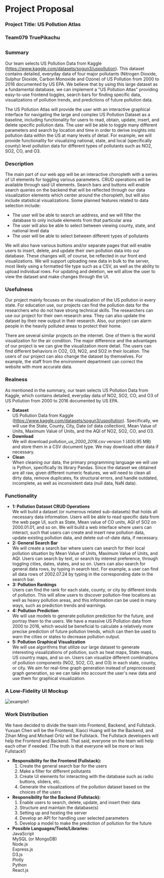# Project Proposal
### Project Title: US Pollution Atlas
### Team079 TruePikachu
##
### Summary
Our team selects US Pollution Data from Kaggle (https://www.kaggle.com/datasets/sogun3/uspollution). This dataset contains detailed, everyday data of four major pollutants (Nitrogen Dioxide, Sulphur Dioxide, Carbon Monoxide and Ozone) of US Pollution from 2000 to 2016 documented by US EPA. We believe that by using this large dataset as a fundamental database, we can implement a "US Pollution Atlas" providing easy-to-use frontend toggles, search bars for finding specific data, visualizations of pollution trends, and predictions of future pollution data.

The US Pollution Atlas will provide the user with an interactive graphical interface for navigating the large and complex US Pollution Dataset as a baseline, including functionality for users to read, obtain, update, insert, and delete specific pollution data. The user will be able to toggle many different parameters and search by location and time in order to derive insights into pollution data within the US at many levels of detail. For example, we will provide functionality for visualizing national, state, and local (specifically county) level pollution data for different types of pollutants such as NO2, SO2, CO, and O3.

### Description
The main part of our web app will be an interactive choropleth with a series of UI elements for toggling various parameters. CRUD operations will be available through said UI elements. Search bars and buttons will enable search queries on the backend that will be reflected through our data visualization elements which center around the choropleth, but will also include statistical visualizations. Some planned features related to data selection include:
- The user will be able to search an address, and we will filter the database to only include elements from that particular area
- The user will also be able to select between viewing county, state, and national level data
- The user will be able to select between different types of pollutants

We will also have various buttons and/or separate pages that will enable users to insert, delete, and update their own pollution data into our database. These changes will, of course, be reflected in our front end visualizations. We will support uploading new data in bulk to the server, most likely using a formatted file type such as a CSV, as well as the ability to upload individual rows. For updating and deletion, we will allow the user to view the dataset and make changes through the UI.


### Usefulness
Our project mainly focuses on the visualization of the US pollution in every state. For education use, our projects can find the pollution data for the researchers who do not have strong technical skills. The researchers can use our project for their own research area. They can also update the dataset by their new output in their research. Also, our project can alarm people in the heavily polluted areas to protect their home. 

There are several similar projects on the internet. One of them is the world visualization for the air condition. The major difference and the advantages of our project is we can give the visualization more detail. The users can find different behaviors in CO2, O3, NO2, and SO2 in their location. The users of our project can also change the dataset by themselves. For example, the staff from the environment department can correct the website with more accurate data.

### Realness
As mentioned in the summary, our team selects US Pollution Data from Kaggle, which contains detailed, everyday data of NO2, SO2, CO, and O3 of US Pollution from 2000 to 2016 documented by US EPA.
 - __Dataset__  
US Pollution Data from Kaggle (https://www.kaggle.com/datasets/sogun3/uspollution). Specifically, we will use the State, County, City, Date (of data collection), Mean Value of Units, Maximum Value of Units, and the AQI of NO2, SO2, CO, and O3.
 - __Download__  
We will download *pollution_us_2000_2016.csv* version 1 (400.95 MB) and store them in a CSV document type. We may download other data if necessary. 
 - __Clean__  
When cleaning our data, the primary programming language we will use is Python, specifically its library Pandas. Since the dataset we obtained are all raw, given different numeric features, we will need to clean all dirty data, remove duplicates, fix structural errors, and handle outdated, incomplete, as well as inconsistent data (null data, NaN data). 

### Functionality 
 - __1: Pollution Dataset CRUD Operations__  
We will build a dataset (or numerous related sub-datasets) that holds all necessary data information. Users will be able to read specific data from the web page UI, such as State, Mean value of CO units, AQI of SO2 on 2000.01.01, and so on. We will build a web interface where users can interact, such that users can create and insert new pollution data, update existing pollution data, and delete out-of-date data, if necessary.
 - __2: General Search Bar__  
We will create a search bar where users can search for their local pollution situation by Mean Value of Units, Maximum Value of Units, and AQI. Users can search by text, or search by interest preference, through toggling cities, dates, states, and so on. Users can also search for general data rows, by typing in search text. For example, a user can find all data rows of 2002.07.24 by typing in the corresponding date in the search bar.
 - __3: Pollution Rankings__  
Users can find the rank for each state, county, or city by different kinds of pollution. This will allow users to discover pollution-free locations as well as heavy pollution areas, and this information can be used in many ways, such as prediction trends and warnings.
 - __4: Pollution Prediction__  
We will use models to generate pollution prediction for the future, and portray them to the users. We have a massive US Pollution data from 2000 to 2016, which would be beneficial to calculate a relatively more precise prediction of future pollution trends, which can then be used to warn the cities or states to decrease pollution output.
 - __5: Pollution Graphical Visualization__  
We will use algorithms that utilize our large dataset to generate interesting visualizations of pollution, such as heat maps, State maps, US country maps, and so on. Users can visualize different combinations of pollution components (NO2, SO2, CO, and O3) in each state, county, or city. We aim for real-time graph generation instead of preprocessed graph generation, so we can take into account the user's new data and use them for graphical visualization.

### A Low-Fidelity UI Mockup
![example1](https://github.com/cs411-alawini/sp23-cs411-team079-TruePikachu/blob/main/doc/Low-Fidelity%20UI%20Mockup.jpg)

### Work Distribution
We have decided to divide the team into Frontend, Backend, and Fullstack. Yuxuan Chen will be the Frontend, Xiaoci Huang will be the Backend, and Zihan Ming and Michael Ortiz will be Fullstack. The Fullstack developers will help the Frontend and Backend. That said, everyone on the team will help each other if needed. (The truth is that everyone will be more or less Fullstack!)
  - __Responsibility for the Frontend (Fullstack):__   
    1. Create the general search bar for the users  
    2. Make a filter for different pollutants  
    3. Create UI elements for interacting with the database such as radio buttons, sliders, etc.  
    4. Generate the visualizations of the pollution dataset based on the choices of the users  
  - __Responsibility for the Backend (Fullstack):__  
    1. Enable users to search, delete, update, and insert their data  
    2. Structure and maintain the database(s)  
    3. Setting up and hosting the server  
    4. Develop an API for handling user selected parameters  
    5. Develop a model to make the prediction of pollution for the future  
  - __Possible Languages/Tools/Libraries:__  
      JavaScript  
      MySQL (or MongoDB)  
      Node.js  
      Express.js  
      D3.js  
      Plotly  
      Python  
      React.js  
